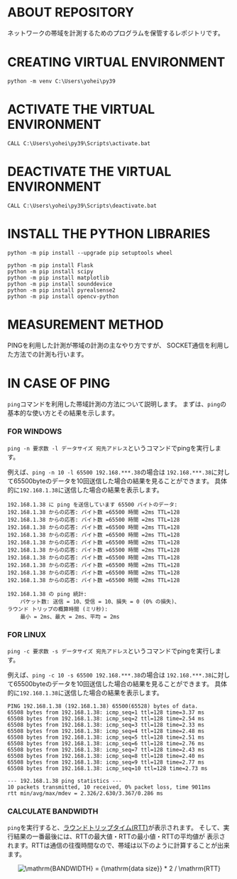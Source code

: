 # ABOUT REPOSITORY
ネットワークの帯域を計測するためのプログラムを保管するレポジトリです。

# CREATING VIRTUAL ENVIRONMENT
```
python -m venv C:\Users\yohei\py39
```

# ACTIVATE THE VIRTUAL ENVIRONMENT
```
CALL C:\Users\yohei\py39\Scripts\activate.bat
```

# DEACTIVATE THE VIRTUAL ENVIRONMENT
```
CALL C:\Users\yohei\py39\Scripts\deactivate.bat
```

# INSTALL THE PYTHON LIBRARIES
```
python -m pip install --upgrade pip setuptools wheel

python -m pip install Flask
python -m pip install scipy
python -m pip install matplotlib
python -m pip install sounddevice
python -m pip install pyrealsense2
python -m pip install opencv-python
```

# MEASUREMENT METHOD
PINGを利用した計測が帯域の計測の主なやり方ですが、
SOCKET通信を利用した方法での計測も行います。

# IN CASE OF PING
`ping`コマンドを利用した帯域計測の方法について説明します。
まずは、`ping`の基本的な使い方とその結果を示します。

### FOR WINDOWS
`ping -n 要求数 -l データサイズ 宛先アドレス`というコマンドでpingを実行します。

例えば、`ping -n 10 -l 65500 192.168.***.38`の場合は
`192.168.***.38`に対して65500byteのデータを10回送信した場合の結果を見ることができます。
具体的に`192.168.1.38`に送信した場合の結果を表示します。

```
192.168.1.38 に ping を送信しています 65500 バイトのデータ:
192.168.1.38 からの応答: バイト数 =65500 時間 =2ms TTL=128
192.168.1.38 からの応答: バイト数 =65500 時間 =2ms TTL=128
192.168.1.38 からの応答: バイト数 =65500 時間 =2ms TTL=128
192.168.1.38 からの応答: バイト数 =65500 時間 =2ms TTL=128
192.168.1.38 からの応答: バイト数 =65500 時間 =2ms TTL=128
192.168.1.38 からの応答: バイト数 =65500 時間 =2ms TTL=128
192.168.1.38 からの応答: バイト数 =65500 時間 =2ms TTL=128
192.168.1.38 からの応答: バイト数 =65500 時間 =2ms TTL=128
192.168.1.38 からの応答: バイト数 =65500 時間 =2ms TTL=128
192.168.1.38 からの応答: バイト数 =65500 時間 =2ms TTL=128

192.168.1.38 の ping 統計:
    パケット数: 送信 = 10、受信 = 10、損失 = 0 (0% の損失)、
ラウンド トリップの概算時間 (ミリ秒):
    最小 = 2ms、最大 = 2ms、平均 = 2ms
```

### FOR LINUX
`ping -c 要求数 -s データサイズ 宛先アドレス`というコマンドでpingを実行します。

例えば、`ping -c 10 -s 65500 192.168.***.38`の場合は
`192.168.***.38`に対して65500byteのデータを10回送信した場合の結果を見ることができます。
具体的に`192.168.1.38`に送信した場合の結果を表示します。

```
PING 192.168.1.38 (192.168.1.38) 65500(65528) bytes of data.
65508 bytes from 192.168.1.38: icmp_seq=1 ttl=128 time=3.37 ms
65508 bytes from 192.168.1.38: icmp_seq=2 ttl=128 time=2.54 ms
65508 bytes from 192.168.1.38: icmp_seq=3 ttl=128 time=2.33 ms
65508 bytes from 192.168.1.38: icmp_seq=4 ttl=128 time=2.48 ms
65508 bytes from 192.168.1.38: icmp_seq=5 ttl=128 time=2.51 ms
65508 bytes from 192.168.1.38: icmp_seq=6 ttl=128 time=2.76 ms
65508 bytes from 192.168.1.38: icmp_seq=7 ttl=128 time=2.43 ms
65508 bytes from 192.168.1.38: icmp_seq=8 ttl=128 time=2.40 ms
65508 bytes from 192.168.1.38: icmp_seq=9 ttl=128 time=2.77 ms
65508 bytes from 192.168.1.38: icmp_seq=10 ttl=128 time=2.73 ms

--- 192.168.1.38 ping statistics ---
10 packets transmitted, 10 received, 0% packet loss, time 9011ms
rtt min/avg/max/mdev = 2.326/2.630/3.367/0.286 ms
```

### CALCULATE BANDWIDTH
`ping`を実行すると、[ラウンドトリップタイム(RTT)](https://jprs.jp/glossary/index.php?ID=0195#:~:text=%E9%80%9A%E4%BF%A1%E7%9B%B8%E6%89%8B%E3%81%AB%E3%83%87%E3%83%BC%E3%82%BF%E3%82%92,%E9%80%9A%E4%BF%A1%E3%81%AE%E5%BE%80%E5%BE%A9%E6%99%82%E9%96%93%EF%BC%89%E3%81%A7%E3%81%99%E3%80%82)が表示されます。
そして、実行結果の一番最後には、RTTの最大値・RTTの最小値・RTTの平均値が
表示されます。RTTは通信の往復時間なので、帯域は以下のように計算することが出来ます。

<p align="center">
<img src="https://latex.codecogs.com/gif.latex?\mathrm{BANDWIDTH}&space;=&space;{\mathrm{data&space;size}}&space;*&space;2&space;/&space;\mathrm{RTT}" title="\mathrm{BANDWIDTH} = {\mathrm{data size}} * 2 / \mathrm{RTT}" />
</p>
